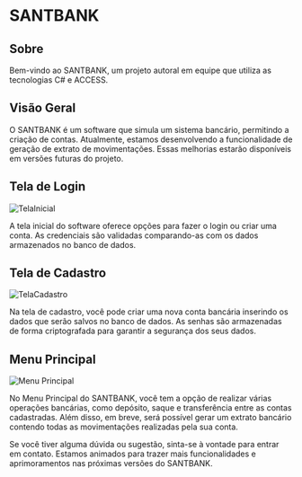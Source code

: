 # SANTBANK

## Sobre
Bem-vindo ao SANTBANK, um projeto autoral em equipe que utiliza as tecnologias C# e ACCESS.

## Visão Geral
O SANTBANK é um software que simula um sistema bancário, permitindo a criação de contas. Atualmente, estamos desenvolvendo a funcionalidade de geração de extrato de movimentações. Essas melhorias estarão disponíveis em versões futuras do projeto.

## Tela de Login
![TelaInicial](https://github.com/ryannferreira/santbank/assets/107849014/5dc47684-ab5f-454e-b4bf-fb766a0b7154)

A tela inicial do software oferece opções para fazer o login ou criar uma conta. As credenciais são validadas comparando-as com os dados armazenados no banco de dados.

## Tela de Cadastro
![TelaCadastro](https://github.com/ryannferreira/santbank/assets/107849014/92138b90-f5ad-44dd-8cea-766fcd430fe9)

Na tela de cadastro, você pode criar uma nova conta bancária inserindo os dados que serão salvos no banco de dados. As senhas são armazenadas de forma criptografada para garantir a segurança dos seus dados.

## Menu Principal
![Menu Principal](https://github.com/ryannferreira/santbank/assets/107849014/a1bdbaa8-ed6c-4333-a045-51519627fec9)

No Menu Principal do SANTBANK, você tem a opção de realizar várias operações bancárias, como depósito, saque e transferência entre as contas cadastradas. Além disso, em breve, será possível gerar um extrato bancário contendo todas as movimentações realizadas pela sua conta.

Se você tiver alguma dúvida ou sugestão, sinta-se à vontade para entrar em contato. Estamos animados para trazer mais funcionalidades e aprimoramentos nas próximas versões do SANTBANK.
